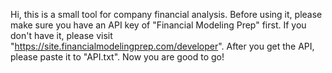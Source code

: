 Hi, this is a small tool for company financial analysis. Before using it, please make sure you have an API key of "Financial Modeling Prep" first. If you don't have it, please visit "https://site.financialmodelingprep.com/developer". After you get the API, please paste it to "API.txt". Now you are good to go!

